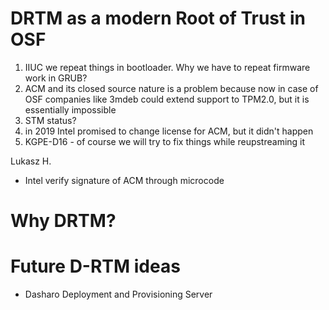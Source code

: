 # DRTM as a modern Root of Trust in OSF

1. IIUC we repeat things in bootloader. Why we have to repeat firmware work in
   GRUB?
2. ACM and its closed source nature is a problem because now in case of OSF
   companies like 3mdeb could extend support to TPM2.0, but it is essentially
   impossible
3. STM status?
4. in 2019 Intel promised to change license for ACM, but it didn't happen
5. KGPE-D16 - of course we will try to fix things while reupstreaming it

Lukasz H.

- Intel verify signature of ACM through microcode

# Why DRTM?

# Future D-RTM ideas

- Dasharo Deployment and Provisioning Server
